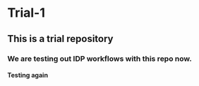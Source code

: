 # Trial-1

## This is a trial repository

### We are testing out IDP workflows with this repo now. 

#### Testing again
